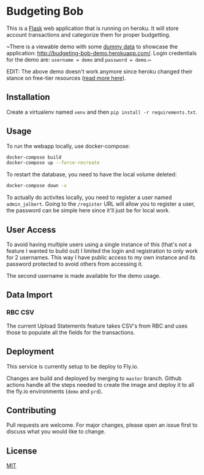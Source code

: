 # Budgeting Bob

This is a [Flask](https://flask.palletsprojects.com/en/1.1.x/) web application that is running on heroku.
It will store account transactions and categorize them for proper budgetting.

~There is a viewable demo with some [dummy data](https://github.com/ericmjalbert/budgeting-bob/blob/master/fill_demo_data.sh) to showcase the application: http://budgeting-bob-demo.herokuapp.com/. Login credentials for the demo are: `username = demo` and `password = demo`.~

EDIT: The above demo doesn't work anymore since heroku changed their stance on free-tier resources ([read more here](https://blog.heroku.com/next-chapter)).

## Installation

Create a virtualenv named `venv` and then `pip install -r requirements.txt`.

## Usage

To run the webapp locally, use docker-compose:
```bash
docker-compose build
docker-compose up --force-recreate
```

To restart the database, you need to have the local volume deleted:
```bash
docker-compose down -v
```

To actually do activites locally, you need to register a user named `admin_jalbert`.
Going to the `/register` URL will allow you to register a user, the password can be simple here since it'll just be for local work.


## User Access

To avoid having multiple users using a single instance of this (that's not a feature I wanted to build out) I limited the login and registration to only work for 2 usernames.
This way I have public access to my own instance and its password protected to avoid others from accessing it.

The second username is made available for the demo usage.


## Data Import

### RBC CSV 

The current Upload Statements feature takes CSV's from RBC and uses those to populate all the fields for the transactions.

## Deployment

This service is currently setup to be deploy to Fly.io. 

Changes are build and deployed by merging to `master` branch.
Github actions handle all the steps needed to create the image and deploy it to all the fly.io environments (`demo` and `prd`).

## Contributing
Pull requests are welcome. For major changes, please open an issue first to discuss what you would like to change.

## License
[MIT](https://choosealicense.com/licenses/mit/)
